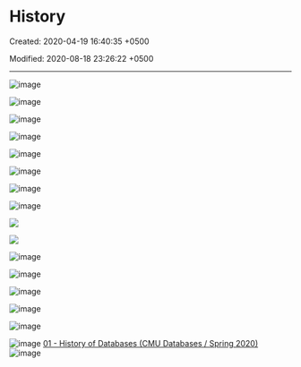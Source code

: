 # History

Created: 2020-04-19 16:40:35 +0500

Modified: 2020-08-18 23:26:22 +0500

---

![image](media/History-image1.png)

![image](media/History-image2.png)

![image](media/History-image3.png)

![image](media/History-image4.png)

![image](media/History-image5.png)

![image](media/History-image6.png)

![image](media/History-image7.png)

![image](media/History-image8.png)

![](media/History-image9.png)

![](media/History-image10.png)

![image](media/History-image11.png)

![image](media/History-image12.png)

![image](media/History-image13.png)

![image](media/History-image14.png)

![image](media/History-image15.png)

![image](media/History-image16.png)
[01 - History of Databases (CMU Databases / Spring 2020)](https://www.youtube.com/watch?v=SdW5RKUboKc)
![image](media/History-image17.jpg)
